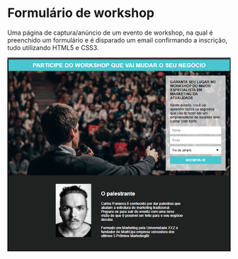 # Formulário de workshop

Uma página de captura/anúncio de um evento de workshop,
na qual é preenchido um formulário e é disparado um email
confirmando a inscrição, tudo utilizando HTML5 e CSS3.

<img align="center" alt="Victor-Js" width="1000" src=https://github.com/victorddantas/FomularioWorkshop/blob/main/images/screen.png>

